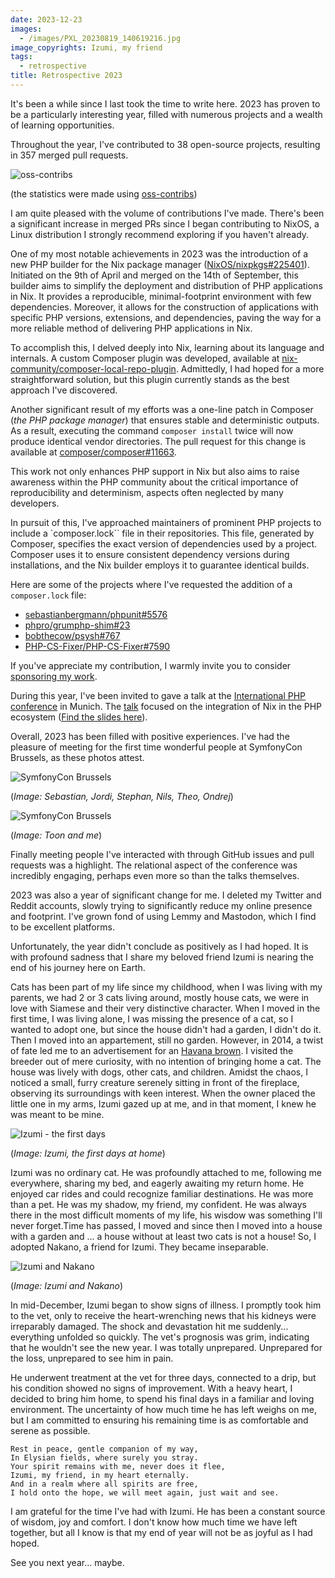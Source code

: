 ```yaml
---
date: 2023-12-23
images:
  - /images/PXL_20230819_140619216.jpg
image_copyrights: Izumi, my friend
tags:
  - retrospective
title: Retrospective 2023
---
```


It's been a while since I last took the time to write here. 2023 has proven to be a particularly interesting year,
filled with numerous projects and a wealth of learning opportunities.

Throughout the year, I've contributed to 38 open-source projects, resulting in 357 merged pull requests.

![oss-contribs](/images/retrospective-2023-stats.svg)

(the statistics were made using [oss-contribs](https://github.com/staabm/oss-contribs))

I am quite pleased with the volume of contributions I've made. There's been a significant increase in merged PRs since I
began contributing to NixOS, a Linux distribution I strongly recommend exploring if you haven't already.

One of my most notable achievements in 2023 was the introduction of a new PHP builder for the Nix package manager
([NixOS/nixpkgs#225401](https://github.com/NixOS/nixpkgs/pull/225401)). Initiated on the 9th of April and merged on the
14th of September, this builder aims to simplify the deployment and distribution of PHP applications in Nix. It provides
a reproducible, minimal-footprint environment with few dependencies. Moreover, it allows for the construction of
applications with specific PHP versions, extensions, and dependencies, paving the way for a more reliable method of
delivering PHP applications in Nix.

To accomplish this, I delved deeply into Nix, learning about its language and internals. A custom Composer plugin was
developed, available at
[nix-community/composer-local-repo-plugin](https://github.com/nix-community/composer-local-repo-plugin). Admittedly, I
had hoped for a more straightforward solution, but this plugin currently stands as the best approach I've discovered.

Another significant result of my efforts was a one-line patch in Composer (_the PHP package manager_) that ensures
stable and deterministic outputs. As a result, executing the command `composer install` twice will now produce identical
vendor directories. The pull request for this change is available at
[composer/composer#11663](https://github.com/composer/composer/pull/11663).

This work not only enhances PHP support in Nix but also aims to raise awareness within the PHP community about the
critical importance of reproducibility and determinism, aspects often neglected by many developers.

In pursuit of this, I've approached maintainers of prominent PHP projects to include a `composer.lock`` file in their
repositories. This file, generated by Composer, specifies the exact version of dependencies used by a project. Composer
uses it to ensure consistent dependency versions during installations, and the Nix builder employs it to guarantee
identical builds.

Here are some of the projects where I've requested the addition of a `composer.lock` file:

- [sebastianbergmann/phpunit#5576](https://github.com/sebastianbergmann/phpunit/pull/5576)
- [phpro/grumphp-shim#23](https://github.com/phpro/grumphp-shim/issues/23)
- [bobthecow/psysh#767](https://github.com/bobthecow/psysh/issues/767)
- [PHP-CS-Fixer/PHP-CS-Fixer#7590](https://github.com/PHP-CS-Fixer/PHP-CS-Fixer/issues/7590)

If you've appreciate my contribution, I warmly invite you to consider
[sponsoring my work](https://github.com/sponsors/drupol).

During this year, I've been invited to gave a talk at the [International PHP conference](https://phpconference.com/) in
Munich. The [talk](https://phpconference.com/web-development/leveraging-nix-php-ecosystem/) focused on the integration
of Nix in the PHP ecosystem
([Find the slides here](https://github.com/drupol/ipc2023/releases/download/v23-79efbb4c24ab0d42c73906d16233a79d9659c5ca/23--ipc2023--79efbb4c24ab0d42c73906d16233a79d9659c5ca.pdf)).

Overall, 2023 has been filled with positive experiences. I've had the pleasure of meeting for the first time wonderful
people at SymfonyCon Brussels, as these photos attest.

![SymfonyCon Brussels](/images/PXL_20231207_115848241-01.jpeg)

(_Image: Sebastian, Jordi, Stephan, Nils, Theo, Ondrej_)

![SymfonyCon Brussels](/images/PXL_20231208_123132050.jpg)

(_Image: Toon and me_)

Finally meeting people I've interacted with through GitHub issues and pull requests was a highlight. The relational
aspect of the conference was incredibly engaging, perhaps even more so than the talks themselves.

2023 was also a year of significant change for me. I deleted my Twitter and Reddit accounts, slowly trying to
significantly reduce my online presence and footprint. I've grown fond of using Lemmy and Mastodon, which I find to be
excellent platforms.

Unfortunately, the year didn't conclude as positively as I had hoped. It is with profound sadness that I share my
beloved friend Izumi is nearing the end of his journey here on Earth.

Cats has been part of my life since my childhood, when I was living with my parents, we had 2 or 3 cats living around,
mostly house cats, we were in love with Siamese and their very distinctive character. When I moved in the first time, I
was living alone, I was missing the presence of a cat, so I wanted to adopt one, but since the house didn't had a
garden, I didn't do it. Then I moved into an appartement, still no garden. However, in 2014, a twist of fate led me to
an advertisement for an [Havana brown](https://en.wikipedia.org/wiki/Havana_Brown). I visited the breeder out of mere
curiosity, with no intention of bringing home a cat. The house was lively with dogs, other cats, and children. Amidst
the chaos, I noticed a small, furry creature serenely sitting in front of the fireplace, observing its surroundings with
keen interest. When the owner placed the little one in my arms, Izumi gazed up at me, and in that moment, I knew he was
meant to be mine.

![Izumi - the first days](/images/2014-03-12.jpg)

(_Image: Izumi, the first days at home_)

Izumi was no ordinary cat. He was profoundly attached to me, following me everywhere, sharing my bed, and eagerly
awaiting my return home. He enjoyed car rides and could recognize familiar destinations. He was more than a pet. He was
my shadow, my friend, my confident. He was always there in the most difficult moments of my life, his wisdow was
something I'll never forget.Time has passed, I moved and since then I moved into a house with a garden and ... a house
without at least two cats is not a house! So, I adopted Nakano, a friend for Izumi. They became inseparable.

![Izumi and Nakano](/images/IMG_20180107_122839.jpg)

(_Image: Izumi and Nakano_)

In mid-December, Izumi began to show signs of illness. I promptly took him to the vet, only to receive the
heart-wrenching news that his kidneys were irreparably damaged. The shock and devastation hit me suddenly... everything
unfolded so quickly. The vet's prognosis was grim, indicating that he wouldn't see the new year. I was totally
unprepared. Unprepared for the loss, unprepared to see him in pain.

He underwent treatment at the vet for three days, connected to a drip, but his condition showed no signs of improvement.
With a heavy heart, I decided to bring him home, to spend his final days in a familiar and loving environment. The
uncertainty of how much time he has left weighs on me, but I am committed to ensuring his remaining time is as
comfortable and serene as possible.

```
Rest in peace, gentle companion of my way,
In Elysian fields, where surely you stray.
Your spirit remains with me, never does it flee,
Izumi, my friend, in my heart eternally.
And in a realm where all spirits are free,
I hold onto the hope, we will meet again, just wait and see.
```

I am grateful for the time I've had with Izumi. He has been a constant source of wisdom, joy and comfort. I don't know
how much time we have left together, but all I know is that my end of year will not be as joyful as I had hoped.

See you next year... maybe.
